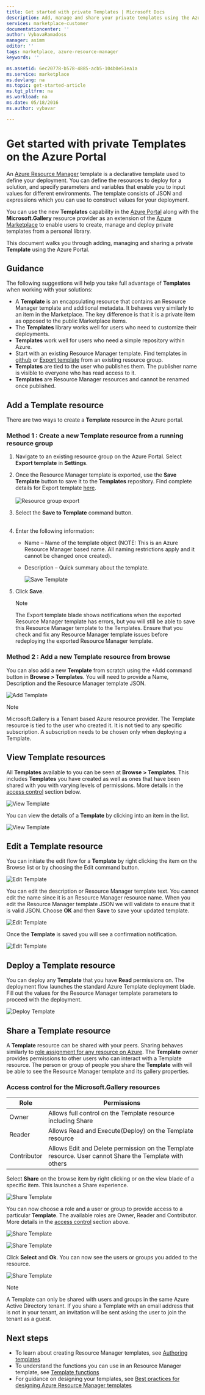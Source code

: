```yaml
---
title: Get started with private Templates | Microsoft Docs
description: Add, manage and share your private templates using the Azure portal, the Azure CLI, or PowerShell.
services: marketplace-customer
documentationcenter: ''
author: VybavaRamadoss
manager: asimm
editor: ''
tags: marketplace, azure-resource-manager
keywords: ''

ms.assetid: 6ec20778-b578-4885-acb5-104b0e51ea1a
ms.service: marketplace
ms.devlang: na
ms.topic: get-started-article
ms.tgt_pltfrm: na
ms.workload: na
ms.date: 05/18/2016
ms.author: vybavar

---
```

# Get started with private Templates on the Azure Portal
An [Azure Resource Manager](../azure-resource-manager/resource-group-authoring-templates.md) template is a declarative template used to define your deployment. You can define the resources to deploy for a solution, and specify parameters and variables that enable you to input values for different environments. The template consists of JSON and expressions which you can use to construct values for your deployment.

You can use the new **Templates** capability in the [Azure Portal](https://portal.azure.com) along with the **Microsoft.Gallery** resource provider as an extension of the [Azure Marketplace](https://azure.microsoft.com/marketplace/) to enable users to create, manage and deploy private templates from a personal library.

This document walks you through adding, managing and sharing a private **Template** using the Azure Portal.

## Guidance
The following suggestions will help you take full advantage of **Templates** when working with your solutions:

* A **Template** is an encapsulating resource that contains an Resource Manager template and additional metadata. It behaves very similarly to an item in the Marketplace. The key difference is that it is a private item as opposed to the public Marketplace items.
* The **Templates** library works well for users who need to customize their deployments.
* **Templates** work well for users who need a simple repository within Azure.
* Start with an existing Resource Manager template. Find templates in [github](https://github.com/Azure/azure-quickstart-templates) or [Export template](../resource-manager-export-template.md) from an existing resource group.
* **Templates** are tied to the user who publishes them. The publisher name is visible to everyone who has read access to it.
* **Templates** are Resource Manager resources and cannot be renamed once published.

## Add a Template resource
There are two ways to create a **Template** resource in the Azure portal.

### Method 1 : Create a new Template resource from a running resource group
1. Navigate to an existing resource group on the Azure Portal. Select **Export template** in **Settings**.
2. Once the Resource Manager template is exported, use the **Save Template** button to save it to the **Templates** repository. Find complete details for Export template [here](../resource-manager-export-template.md).
   <br /><br />
   ![Resource group export](media/rg-export-portal1.PNG)  <br />
3. Select the **Save to Template** command button.
   <br /><br />
4. Enter the following information:
   
   * Name – Name of the template object (NOTE: This is an Azure Resource Manager based name. All naming restrictions apply and it cannot be changed once created).
   * Description – Quick summary about the template.
     
     ![Save Template](media/save-template-portal1.PNG)  <br />
5. Click **Save**.
   
   > [!NOTE]
   > The Export template blade shows notifications when the exported Resource Manager template has errors, but you will still be able to save this Resource Manager template to the Templates. Ensure that you check and fix any Resource Manager template issues before redeploying the exported Resource Manager template.
   > 
   > 

### Method 2 : Add a new Template resource from browse
You can also add a new **Template** from scratch using the +Add command button in **Browse > Templates**. You will need to provide a Name, Description and the Resource Manager template JSON.

![Add Template](media/add-template-portal1.PNG)  <br />

> [!NOTE]
> Microsoft.Gallery is a Tenant based Azure resource provider. The Template resource is tied to the user who created it. It is not tied to any specific subscription. A subscription needs to be chosen only when deploying a Template.
> 
> 

## View Template resources
All **Templates** available to you can be seen at **Browse > Templates**. This includes **Templates** you have created as well as ones that have been shared with you with varying levels of permissions. More details in the [access control](#access-control-for-a-tenant-resource-provider) section below.

![View Template](media/view-template-portal1.PNG)  <br />

You can view the details of a **Template** by clicking into an item in the list.

![View Template](media/view-template-portal2c.png)  <br />

## Edit a Template resource
You can initiate the edit flow for a **Template** by right clicking the item on the Browse list or by choosing the Edit command button.

![Edit Template](media/edit-template-portal1a.PNG)  <br />

You can edit the description or Resource Manager template text. You cannot edit the name since it is an Resource Manager resource name. When you edit the Resource Manager template JSON we will validate to ensure that it is valid JSON. Choose **OK** and then **Save** to save your updated template.

![Edit Template](media/edit-template-portal2a.PNG)  <br />

Once the **Template** is saved you will see a confirmation notification.

![Edit Template](media/edit-template-portal3b.png)  <br />

## Deploy a Template resource
You can deploy any **Template** that you have **Read** permissions on. The deployment flow launches the standard Azure Template deployment blade. Fill out the values for the Resource Manager template parameters to proceed with the deployment.

![Deploy Template](media/deploy-template-portal1b.png)  <br />

## Share a Template resource
A **Template** resource can be shared with your peers. Sharing behaves similarly to [role assignment for any resource on Azure](../active-directory/role-based-access-control-configure.md). The **Template** owner provides permissions to other users who can interact with a Template resource. The person or group of people you share the **Template** with will be able to see the Resource Manager template and its gallery properties.

### Access control for the Microsoft.Gallery resources
| Role | Permissions |
| --- | --- |
| Owner |Allows full control on the Template resource including Share |
| Reader |Allows Read and Execute(Deploy) on the Template resource |
| Contributor |Allows Edit and Delete permission on the Template resource. User cannot Share the Template with others |

Select **Share** on the browse item by right clicking or on the view blade of a specific item. This launches a Share experience.

![Share Template](media/share-template-portal1a.png)  <br />

 You can now choose a role and a user or group to provide access to a particular **Template**. The available roles are Owner, Reader and Contributor. More details in the [access control](#access-control-for-a-tenant-resource-provider) section above.

![Share Template](media/share-template-portal2b.png)  <br />

![Share Template](media/share-template-portal3b.png)  <br />

Click **Select** and **Ok**. You can now see the users or groups you added to the resource.

![Share Template](media/share-template-portal4b.png)  <br />

> [!NOTE]
> A Template can only be shared with users and groups in the same Azure Active Directory tenant. If you share a Template with an email address that is not in your tenant, an invitation will be sent asking the user to join the tenant as a guest.
> 
> 

## Next steps
* To learn about creating Resource Manager templates, see [Authoring templates](../azure-resource-manager/resource-group-authoring-templates.md)
* To understand the functions you can use in an Resource Manager template, see [Template functions](../azure-resource-manager/resource-group-template-functions.md)
* For guidance on designing your templates, see [Best practices for designing Azure Resource Manager templates](../azure-resource-manager/best-practices-resource-manager-design-templates.md)

